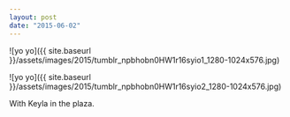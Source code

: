 ```yaml
---
layout: post
date: "2015-06-02"
---
```


![yo yo]({{ site.baseurl }}/assets/images/2015/tumblr_npbhobn0HW1r16syio1_1280-1024x576.jpg)

![yo yo]({{ site.baseurl }}/assets/images/2015/tumblr_npbhobn0HW1r16syio2_1280-1024x576.jpg)

With Keyla in the plaza.
